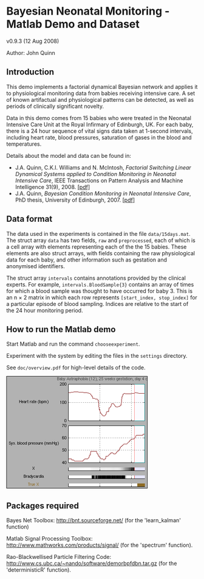 
# Bayesian Neonatal Monitoring - Matlab Demo and Dataset  

v0.9.3 (12 Aug 2008)

Author: John Quinn

## Introduction

This demo implements a factorial dynamical Bayesian network
and applies it to physiological monitoring data from babies
receiving intensive care. A set of known artifactual and
physiological patterns can be detected, as well as periods
of clinically significant novelty.

Data in this demo comes from 15 babies who were treated in
the Neonatal Intensive Care Unit at the Royal Infirmary of
Edinburgh, UK. For each baby, there is a 24 hour sequence
of vital signs data taken at 1-second intervals, including
heart rate, blood pressures, saturation of gases in the
blood and temperatures.

Details about the model and data can be found in:

* J.A. Quinn, C.K.I. Williams and
N. McIntosh, *Factorial Switching Linear Dynamical Systems 
applied to Condition Monitoring in Neonatal Intensive Care*,
IEEE Transactions on Pattern Analysis and Machine 
Intelligence 31(9), 2008. [[pdf]](https://jquinn.air.ug/files/Quinn_2008_TPAMI.pdf)
* J.A. Quinn, *Bayesian Condition Monitoring in Neonatal Intensive Care*, PhD thesis, University of Edinburgh, 2007. [[pdf]](https://jquinn.air.ug/files/Quinn_2007_Thesis.pdf)

## Data format

The data used in the experiments is contained in the file `data/15days.mat`. The
struct array `data` has two fields, `raw` and `preprocessed`, each of which is a
cell array with elements representing each of the the 15 babies. These elements
are also struct arrays, with fields containing the raw physiological data for each baby, and other information such as gestation and anonymised identifiers.

The struct array `intervals` contains annotations provided by the clinical
experts. For example, `intervals.BloodSample{3}` contains an array of times
for which a blood sample was thought to have occurred for baby 3. This is an
n × 2 matrix in which each row represents `[start_index, stop_index]` for a
particular episode of blood sampling. Indices are relative to the start of the 24 hour monitoring period.

## How to run the Matlab demo

Start Matlab and run the command `chooseexperiment`.

Experiment with the system by editing the files in the
`settings` directory.

See `doc/overview.pdf` for high-level details of the code.

![Screenshot of Matlab demo](https://raw.githubusercontent.com/jqug/neonatal-monitoring/main/img/matlab-demo-screenshot.png)

## Packages required

Bayes Net Toolbox: http://bnt.sourceforge.net/
(for the 'learn\_kalman' function)

Matlab Signal Processing Toolbox: 
http://www.mathworks.com/products/signal/
(for the 'spectrum' function).

Rao-Blackwellised Particle Filtering Code:
http://www.cs.ubc.ca/~nando/software/demorbpfdbn.tar.gz
(for the 'deterministicR' function).

